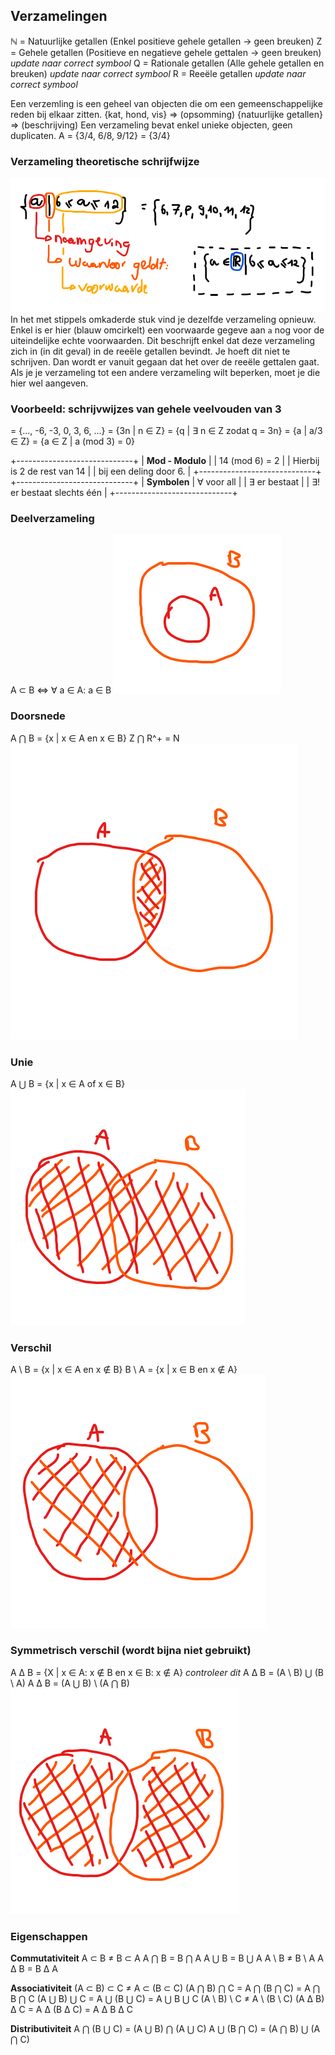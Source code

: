 ## Verzamelingen
ℕ = Natuurlijke getallen (Enkel positieve gehele getallen -> geen breuken)
Z = Gehele getallen (Positieve en negatieve gehele gettalen -> geen breuken) _update naar correct symbool_
Q = Rationale getallen (Alle gehele getallen en breuken) _update naar correct symbool_
R = Reeële getallen _update naar correct symbool_

Een verzemling is een geheel van objecten die om een gemeenschappelijke reden bij elkaar zitten.
{kat, hond, vis} => (opsomming)
{natuurlijke getallen} => (beschrijving)
Een verzameling bevat enkel unieke objecten, geen duplicaten.
A = {3/4, 6/8, 9/12} = {3/4}

### Verzameling theoretische schrijfwijze
![verzameling theoretische schrijfwijze](assets/verzameling_theoretische_schrijfwijze.png)
In het met stippels omkaderde stuk vind je dezelfde verzameling opnieuw. Enkel is er hier (blauw omcirkelt) een voorwaarde gegeve aan `a` nog voor de uiteindelijke echte voorwaarden. Dit beschrijft enkel dat deze verzameling zich in (in dit geval) in de reeële getallen bevindt. Je hoeft dit niet te schrijven. Dan wordt er vanuit gegaan dat het over de reeële gettalen gaat. Als je je verzameling tot een andere verzameling wilt beperken, moet je die hier wel aangeven.

### Voorbeeld: schrijvwijzes van gehele veelvouden van 3
= {..., -6, -3, 0, 3, 6, ...}
= {3n | n ∈ Z}
= {q | ∃ n ∈ Z zodat q = 3n}
= {a | a/3 ∈ Z}
= {a ∈ Z | a (mod 3) = 0}

+-----------------------------+
| **Mod - Modulo**            |
| 14 (mod 6) = 2              |
| Hierbij is 2 de rest van 14 |
| bij een deling door 6.      |
+-----------------------------+
+-----------------------------+
| **Symbolen**
| ∀ voor all                  |
| ∃ er bestaat                |
| ∃! er bestaat slechts één   |
+-----------------------------+

### Deelverzameling
A ⊂ B ⇔ ∀ a ∈ A: a ∈ B
![deelverzameling](assets/deelverzameling.png)

### Doorsnede
A ⋂ B = {x | x ∈ A en x ∈ B}
Z ⋂ R^+ = N
![doorsnede](assets/doorsnede.png)

### Unie
A ⋃ B = {x | x ∈ A of x ∈ B}
![unie](assets/unie.png)

### Verschil
A \ B = {x | x ∈ A en x ∉ B}
B \ A = {x | x ∈ B en x ∉ A}
![verschil](assets/verschil.png)

### Symmetrisch verschil (wordt bijna niet gebruikt)
A ∆ B = {X | x ∈ A: x ∉ B en x ∈ B: x ∉ A} _controleer dit_
A ∆ B = (A \ B) ⋃ (B \ A)
A ∆ B = (A ⋃ B) \ (A ⋂ B)
![symmetrisch verschil](assets/symmetrisch_verschil.png)

### Eigenschappen
**Commutativiteit**
A ⊂ B ≠ B ⊂ A
A ⋂ B = B ⋂ A
A ⋃ B = B ⋃ A
A \ B ≠ B \ A
A ∆ B = B ∆ A

**Associativiteit**
(A ⊂ B) ⊂ C ≠ A ⊂ (B ⊂ C)
(A ⋂ B) ⋂ C = A ⋂ (B ⋂ C) = A ⋂ B ⋂ C
(A ⋃ B) ⋃ C = A ⋃ (B ⋃ C) = A ⋃ B ⋃ C
(A \ B) \ C ≠ A \ (B \ C)
(A ∆ B) ∆ C = A ∆ (B ∆ C) = A ∆ B ∆ C

**Distributiviteit**
A ⋂ (B ⋃ C) = (A ⋃ B) ⋂ (A ⋃ C) 
A ⋃ (B ⋂ C) = (A ⋂ B) ⋃ (A ⋂ C)